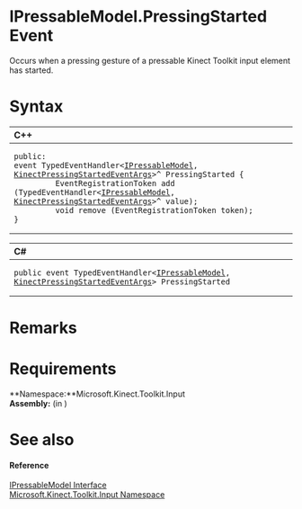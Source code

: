 IPressableModel.PressingStarted Event  
=====================================  

Occurs when a pressing gesture of a pressable Kinect Toolkit input element has started.<span id="syntaxSection"></span>

Syntax  
======  

<table>
<colgroup>
<col width="100%" />
</colgroup>
<thead>
<tr class="header">
<th align="left">C++</th>
</tr>
</thead>
<tbody>
<tr class="odd">
<td align="left"><pre><code>public:  
event TypedEventHandler&lt;<a href="../../IPressableModel_Interface.md">IPressableModel</a>, <a href="../../../Kinect.Input/KinectPressingStartedEvent.md">KinectPressingStartedEventArgs</a>&gt;^ PressingStarted {  
         EventRegistrationToken add (TypedEventHandler&lt;<a href="../../IPressableModel_Interface.md">IPressableModel</a>, <a href="../../../Kinect.Input/KinectPressingStartedEvent.md">KinectPressingStartedEventArgs</a>&gt;^ value);  
         void remove (EventRegistrationToken token);  
}</code></pre></td>
</tr>
</tbody>
</table>

<table>
<colgroup>
<col width="100%" />
</colgroup>
<thead>
<tr class="header">
<th align="left">C#</th>
</tr>
</thead>
<tbody>
<tr class="odd">
<td align="left"><pre><code>public event TypedEventHandler&lt;<a href="../../IPressableModel_Interface.md">IPressableModel</a>, <a href="../../../Kinect.Input/KinectPressingStartedEvent.md">KinectPressingStartedEventArgs</a>&gt; PressingStarted</code></pre></td>
</tr>
</tbody>
</table>

<span id="remarks"></span>

Remarks  
=======  

<span id="requirements"></span>

Requirements  
============  

**Namespace:**Microsoft.Kinect.Toolkit.Input  
**Assembly:** (in )  

<span id="ID4E3"></span>

See also  
========  

<span id="ID4E5"></span>
#### Reference  

[IPressableModel Interface](../../IPressableModel_Interface.md)  
 [Microsoft.Kinect.Toolkit.Input Namespace](../../../Kinect.Toolkit.Input.md)  



<!--Please do not edit the data in the comment block below.-->
<!--
TOCTitle : PressingStarted Event
RLTitle : IPressableModel.PressingStarted Event
KeywordK : PressingStarted event
KeywordK : IPressableModel.PressingStarted event
KeywordF : Microsoft.Kinect.Toolkit.Input.IPressableModel.PressingStarted
KeywordF : IPressableModel.PressingStarted
KeywordF : PressingStarted
KeywordF : Microsoft.Kinect.Toolkit.Input.IPressableModel.PressingStarted
KeywordA : E:Microsoft.Kinect.Toolkit.Input.IPressableModel.PressingStarted
AssetID : E:Microsoft.Kinect.Toolkit.Input.IPressableModel.PressingStarted
Locale : en-us
CommunityContent : 1
APIType : Managed
APILocation : 
APIName : Microsoft.Kinect.Toolkit.Input.IPressableModel.PressingStarted
TargetOS : Windows
TopicType : kbSyntax
DevLang : VB
DevLang : CSharp
DevLang : JavaScript
DevLang : C++
DocSet : K4Wv2
ProjType : K4Wv2Proj
Technology : Kinect for Windows
Product : Kinect for Windows SDK v2
productversion : 20
-->
